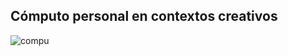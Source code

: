 

## Cómputo personal en contextos creativos


![compu](https://github.com/MarianneTeixido/CC20-2-CT/blob/master/img/compu.png)

